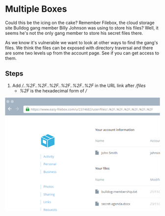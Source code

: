 # Multiple Boxes
Could this be the icing on the cake? Remember Filebox, the cloud storage site Bulldog gang member Billy Johnson was using to store his files? Well, it seems he's not the only gang member to store his secret files there.

As we know it's vulnerable we want to look at other ways to find the gang's files. We think the files can be exposed with directory traversal and there are some two levels up from the account page. See if you can get access to them.

## Steps
1. Add */..%2F..%2F..%2F..%2F..%2F..%2F* in the URL link after */files*
    - *%2F* is the hexadecimal form of */*

![path traversal attack](/assets/screenshots/hq-12-MultipleBoxes.png)